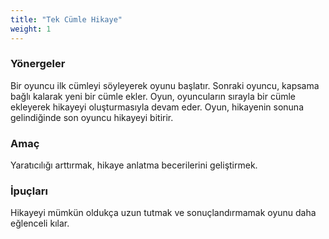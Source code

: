 ```yaml
---
title: "Tek Cümle Hikaye"
weight: 1
---
```


### Yönergeler

Bir oyuncu ilk cümleyi söyleyerek oyunu başlatır. Sonraki oyuncu, kapsama bağlı kalarak yeni bir cümle ekler. Oyun, oyuncuların sırayla bir cümle ekleyerek hikayeyi oluşturmasıyla devam eder. Oyun, hikayenin sonuna gelindiğinde son oyuncu hikayeyi bitirir.

### Amaç

Yaratıcılığı arttırmak, hikaye anlatma becerilerini geliştirmek.

### İpuçları

Hikayeyi mümkün oldukça uzun tutmak ve sonuçlandırmamak oyunu daha eğlenceli kılar. 
